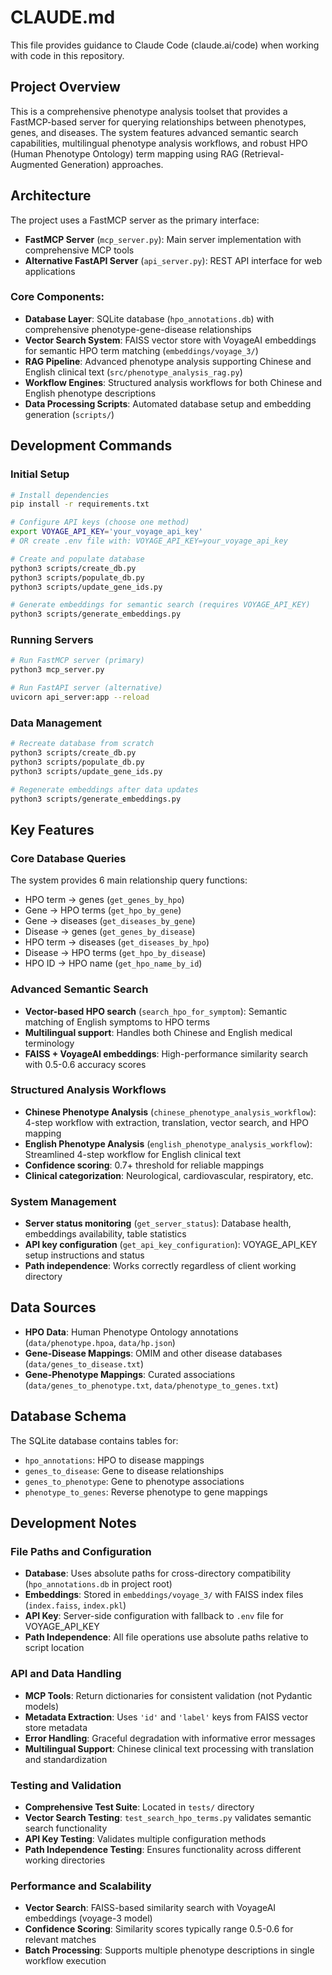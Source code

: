 # CLAUDE.md

This file provides guidance to Claude Code (claude.ai/code) when working with code in this repository.

## Project Overview

This is a comprehensive phenotype analysis toolset that provides a FastMCP-based server for querying relationships between phenotypes, genes, and diseases. The system features advanced semantic search capabilities, multilingual phenotype analysis workflows, and robust HPO (Human Phenotype Ontology) term mapping using RAG (Retrieval-Augmented Generation) approaches.

## Architecture

The project uses a FastMCP server as the primary interface:
- **FastMCP Server** (`mcp_server.py`): Main server implementation with comprehensive MCP tools
- **Alternative FastAPI Server** (`api_server.py`): REST API interface for web applications

### Core Components:
- **Database Layer**: SQLite database (`hpo_annotations.db`) with comprehensive phenotype-gene-disease relationships
- **Vector Search System**: FAISS vector store with VoyageAI embeddings for semantic HPO term matching (`embeddings/voyage_3/`)
- **RAG Pipeline**: Advanced phenotype analysis supporting Chinese and English clinical text (`src/phenotype_analysis_rag.py`)
- **Workflow Engines**: Structured analysis workflows for both Chinese and English phenotype descriptions
- **Data Processing Scripts**: Automated database setup and embedding generation (`scripts/`)

## Development Commands

### Initial Setup
```bash
# Install dependencies
pip install -r requirements.txt

# Configure API keys (choose one method)
export VOYAGE_API_KEY='your_voyage_api_key'
# OR create .env file with: VOYAGE_API_KEY=your_voyage_api_key

# Create and populate database
python3 scripts/create_db.py
python3 scripts/populate_db.py
python3 scripts/update_gene_ids.py

# Generate embeddings for semantic search (requires VOYAGE_API_KEY)
python3 scripts/generate_embeddings.py
```

### Running Servers
```bash
# Run FastMCP server (primary)
python3 mcp_server.py

# Run FastAPI server (alternative)
uvicorn api_server:app --reload
```

### Data Management
```bash
# Recreate database from scratch
python3 scripts/create_db.py
python3 scripts/populate_db.py
python3 scripts/update_gene_ids.py

# Regenerate embeddings after data updates
python3 scripts/generate_embeddings.py
```

## Key Features

### Core Database Queries
The system provides 6 main relationship query functions:
- HPO term → genes (`get_genes_by_hpo`)
- Gene → HPO terms (`get_hpo_by_gene`) 
- Gene → diseases (`get_diseases_by_gene`)
- Disease → genes (`get_genes_by_disease`)
- HPO term → diseases (`get_diseases_by_hpo`)
- Disease → HPO terms (`get_hpo_by_disease`)
- HPO ID → HPO name (`get_hpo_name_by_id`)

### Advanced Semantic Search
- **Vector-based HPO search** (`search_hpo_for_symptom`): Semantic matching of English symptoms to HPO terms
- **Multilingual support**: Handles both Chinese and English medical terminology
- **FAISS + VoyageAI embeddings**: High-performance similarity search with 0.5-0.6 accuracy scores

### Structured Analysis Workflows
- **Chinese Phenotype Analysis** (`chinese_phenotype_analysis_workflow`): 4-step workflow with extraction, translation, vector search, and HPO mapping
- **English Phenotype Analysis** (`english_phenotype_analysis_workflow`): Streamlined 4-step workflow for English clinical text
- **Confidence scoring**: 0.7+ threshold for reliable mappings
- **Clinical categorization**: Neurological, cardiovascular, respiratory, etc.

### System Management
- **Server status monitoring** (`get_server_status`): Database health, embeddings availability, table statistics
- **API key configuration** (`get_api_key_configuration`): VOYAGE_API_KEY setup instructions and status
- **Path independence**: Works correctly regardless of client working directory

## Data Sources

- **HPO Data**: Human Phenotype Ontology annotations (`data/phenotype.hpoa`, `data/hp.json`)
- **Gene-Disease Mappings**: OMIM and other disease databases (`data/genes_to_disease.txt`)
- **Gene-Phenotype Mappings**: Curated associations (`data/genes_to_phenotype.txt`, `data/phenotype_to_genes.txt`)

## Database Schema

The SQLite database contains tables for:
- `hpo_annotations`: HPO to disease mappings
- `genes_to_disease`: Gene to disease relationships  
- `genes_to_phenotype`: Gene to phenotype associations
- `phenotype_to_genes`: Reverse phenotype to gene mappings

## Development Notes

### File Paths and Configuration
- **Database**: Uses absolute paths for cross-directory compatibility (`hpo_annotations.db` in project root)
- **Embeddings**: Stored in `embeddings/voyage_3/` with FAISS index files (`index.faiss`, `index.pkl`)
- **API Key**: Server-side configuration with fallback to `.env` file for VOYAGE_API_KEY
- **Path Independence**: All file operations use absolute paths relative to script location

### API and Data Handling
- **MCP Tools**: Return dictionaries for consistent validation (not Pydantic models)
- **Metadata Extraction**: Uses `'id'` and `'label'` keys from FAISS vector store metadata
- **Error Handling**: Graceful degradation with informative error messages
- **Multilingual Support**: Chinese clinical text processing with translation and standardization

### Testing and Validation
- **Comprehensive Test Suite**: Located in `tests/` directory
- **Vector Search Testing**: `test_search_hpo_terms.py` validates semantic search functionality
- **API Key Testing**: Validates multiple configuration methods
- **Path Independence Testing**: Ensures functionality across different working directories

### Performance and Scalability
- **Vector Search**: FAISS-based similarity search with VoyageAI embeddings (voyage-3 model)
- **Confidence Scoring**: Similarity scores typically range 0.5-0.6 for relevant matches
- **Batch Processing**: Supports multiple phenotype descriptions in single workflow execution